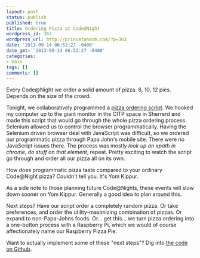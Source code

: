 ```yaml
---
layout: post
status: publish
published: true
title: Ordering Pizza at Code@Night
wordpress_id: 363
wordpress_url: http://princetonacm.com/?p=363
date: '2013-09-14 06:52:27 -0400'
date_gmt: '2013-09-14 06:52:27 -0400'
categories:
- main
tags: []
comments: []
---
```

<p>Every Code@Night we order a solid amount of pizza. 8, 10, 12 pies. Depends on the size of the crowd.</p>
<p>Tonight, we collaboratively programmed a <a href="https://github.com/dbieber/acmpizza">pizza ordering script</a>. We hooked my computer up to the giant monitor in the CITP space in Sherrerd and made this script that would go through the whole pizza ordering process. Selenium allowed us to control the browser programmatically. Having the Selenium driven browser deal with JavaScript was difficult, so we ordered our programmatic pizza through Papa John's mobile site. There were no JavaScript issues there. The process was mostly <em>look up an xpath in chrome</em>, <em>do stuff on that element</em>, repeat. Pretty exciting to watch the script go through and order all our pizza all on its own.</p>
<p>How does programmatic pizza taste compared to your ordinary Code@Night pizza? Couldn't tell you. It's Yom Kippur.</p>
<p>As a side note to those planning future Code@Nights, these events will slow down sooner on Yom Kippur. Generally a good idea to plan around this.</p>
<p>Next steps? Have our script order a completely random pizza. Or take preferences, and order the utility-maximizing combination of pizzas. Or expand to non-Papa-Johns foods. Or... get this... we turn pizza ordering into a one-button process with a Raspberry Pi, which we would of course affectionately name our Raspberry Pizza Pie.</p>
<p>Want to actually implement some of these "next steps"? Dig into <a href="https://github.com/dbieber/acmpizza">the code on Github</a>.</p>
<p>&nbsp;</p>
